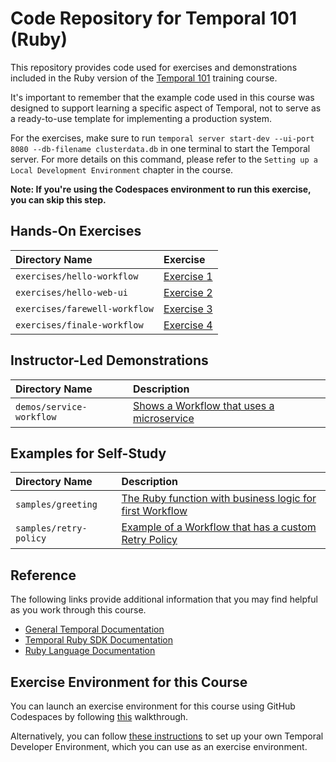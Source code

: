 # Code Repository for Temporal 101 (Ruby)
This repository provides code used for exercises and demonstrations included in the Ruby version of the [Temporal 101](https://learn.temporal.io/courses/temporal_101) training course.

It's important to remember that the example code used in this course was designed to support learning a specific aspect of Temporal, not to serve as a ready-to-use template for implementing a production system.

For the exercises, make sure to run `temporal server start-dev --ui-port 8080 --db-filename clusterdata.db` in one terminal to start the Temporal server. 
For more details on this command, please refer to the `Setting up a Local Development Environment` chapter in the course. 

**Note: If you're using the Codespaces environment to run this exercise, you can skip this step.**

## Hands-On Exercises

Directory Name                | Exercise
:---------------------------- | :----------------------------
`exercises/hello-workflow`    | [Exercise 1](exercises/hello-workflow/README.md)
`exercises/hello-web-ui`      | [Exercise 2](exercises/hello-web-ui/README.md)
`exercises/farewell-workflow` | [Exercise 3](exercises/farewell-workflow/README.md)
`exercises/finale-workflow`   | [Exercise 4](exercises/finale-workflow/README.md)


## Instructor-Led Demonstrations
Directory Name                         | Description
:------------------------------------- | :----------------------------------------------------------------------------------
`demos/service-workflow`                | [Shows a Workflow that uses a microservice](demos/service-workflow)



## Examples for Self-Study
Directory Name                         | Description
:------------------------------------- | :----------------------------------------------------------------------------------
`samples/greeting`                     | [The Ruby function with business logic for first Workflow](samples/greeting)
`samples/retry-policy`                 | [Example of a Workflow that has a custom Retry Policy](samples/retry-policy)


## Reference
The following links provide additional information that you may find helpful as you work through this course.
* [General Temporal Documentation](https://docs.temporal.io/)
* [Temporal Ruby SDK Documentation](https://ruby.temporal.io/)
* [Ruby Language Documentation](https://www.ruby-lang.org/en/documentation/)


## Exercise Environment for this Course
You can launch an exercise environment for this course using GitHub Codespaces by 
following [this](codespaces.md) walkthrough.

Alternatively, you can follow [these instructions](https://learn.temporal.io/getting_started/ruby/dev_environment/) to set up your own Temporal Developer Environment, which you can use as an exercise environment.

